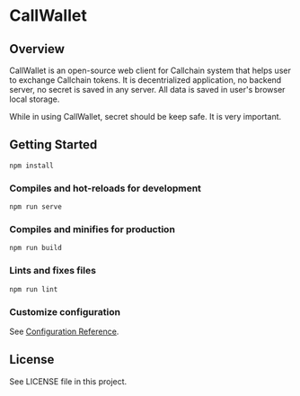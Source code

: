 # CallWallet


## Overview

CallWallet is an open-source web client for Callchain system that helps user to exchange Callchain tokens. It is decentrialized application, no backend server, no secret is saved in any server. All data is saved in user's browser local storage.

While in using CallWallet, secret should be keep safe. It is very important.


## Getting Started
```
npm install
```

### Compiles and hot-reloads for development
```
npm run serve
```

### Compiles and minifies for production
```
npm run build
```

### Lints and fixes files
```
npm run lint
```

### Customize configuration
See [Configuration Reference](https://cli.vuejs.org/config/).

## License

See LICENSE file in this project.


